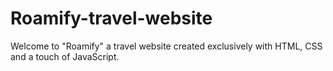 # Roamify-travel-website
Welcome to "Roamify" a travel website created exclusively with HTML, CSS and a touch of JavaScript.
